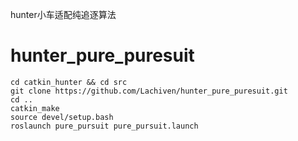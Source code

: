 hunter小车适配纯追逐算法
# hunter_pure_puresuit
```
cd catkin_hunter && cd src
git clone https://github.com/Lachiven/hunter_pure_puresuit.git
cd ..
catkin_make
source devel/setup.bash
roslaunch pure_pursuit pure_pursuit.launch
```
